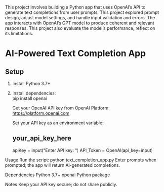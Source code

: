 This project involves building a Python app that uses OpenAI’s API to generate text completions from user prompts. This project explored prompt design, adjust model settings, and handle input validation and errors. The app interacts with OpenAI’s GPT model to produce coherent and relevant responses. This project also evaluate the model’s performance, reflect on its limitations.

# AI-Powered Text Completion App

## Setup  
1. Install Python 3.7+  
2. Install dependencies:  
   pip install openai

    Get your OpenAI API key from OpenAI Platform:
    https://platform.openai.com
   
    Set your API key as an environment variable:
    ## your_api_key_here
    apiKey = input("Enter API key: ")
    API_Token = OpenAI(api_key=input)

Usage
Run the script:
python text_completion_app.py
Enter prompts when prompted; the app will return AI-generated completions.

Dependencies
    Python 3.7+
    openai Python package
    
Notes
    Keep your API key secure; do not share publicly.
